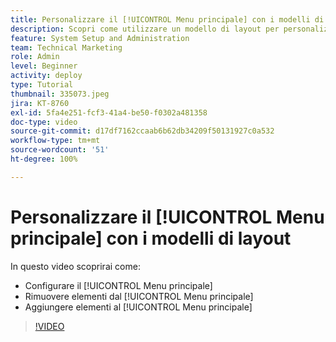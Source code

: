 ```yaml
---
title: Personalizzare il [!UICONTROL Menu principale] con i modelli di layout
description: Scopri come utilizzare un modello di layout per personalizzare il [!UICONTROL Menu principale].
feature: System Setup and Administration
team: Technical Marketing
role: Admin
level: Beginner
activity: deploy
type: Tutorial
thumbnail: 335073.jpeg
jira: KT-8760
exl-id: 5fa4e251-fcf3-41a4-be50-f0302a481358
doc-type: video
source-git-commit: d17df7162ccaab6b62db34209f50131927c0a532
workflow-type: tm+mt
source-wordcount: '51'
ht-degree: 100%

---
```


# Personalizzare il [!UICONTROL Menu principale] con i modelli di layout

In questo video scoprirai come:

* Configurare il [!UICONTROL Menu principale]
* Rimuovere elementi dal [!UICONTROL Menu principale]
* Aggiungere elementi al [!UICONTROL Menu principale]


>[!VIDEO](https://video.tv.adobe.com/v/3432302/?quality=12&learn=on&enablevpops&captions=ita)
